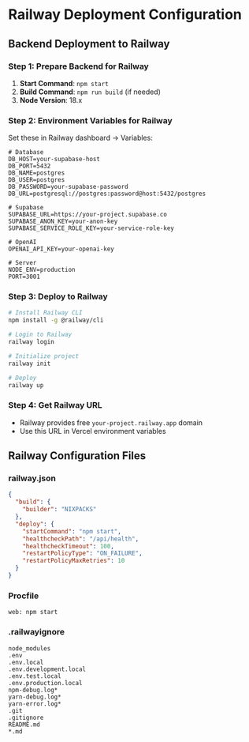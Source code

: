 # Railway Deployment Configuration

## Backend Deployment to Railway

### Step 1: Prepare Backend for Railway
1. **Start Command**: `npm start`
2. **Build Command**: `npm run build` (if needed)
3. **Node Version**: 18.x

### Step 2: Environment Variables for Railway
Set these in Railway dashboard → Variables:

```env
# Database
DB_HOST=your-supabase-host
DB_PORT=5432
DB_NAME=postgres
DB_USER=postgres
DB_PASSWORD=your-supabase-password
DB_URL=postgresql://postgres:password@host:5432/postgres

# Supabase
SUPABASE_URL=https://your-project.supabase.co
SUPABASE_ANON_KEY=your-anon-key
SUPABASE_SERVICE_ROLE_KEY=your-service-role-key

# OpenAI
OPENAI_API_KEY=your-openai-key

# Server
NODE_ENV=production
PORT=3001
```

### Step 3: Deploy to Railway
```bash
# Install Railway CLI
npm install -g @railway/cli

# Login to Railway
railway login

# Initialize project
railway init

# Deploy
railway up
```

### Step 4: Get Railway URL
- Railway provides free `your-project.railway.app` domain
- Use this URL in Vercel environment variables

## Railway Configuration Files

### railway.json
```json
{
  "build": {
    "builder": "NIXPACKS"
  },
  "deploy": {
    "startCommand": "npm start",
    "healthcheckPath": "/api/health",
    "healthcheckTimeout": 100,
    "restartPolicyType": "ON_FAILURE",
    "restartPolicyMaxRetries": 10
  }
}
```

### Procfile
```
web: npm start
```

### .railwayignore
```
node_modules
.env
.env.local
.env.development.local
.env.test.local
.env.production.local
npm-debug.log*
yarn-debug.log*
yarn-error.log*
.git
.gitignore
README.md
*.md
```
